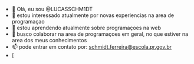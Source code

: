 - 👋 Olá, eu sou @LUCASSCHM1DT
- 👀 estou interessado atualmente por novas experiencias na area de programaçao 
- 🌱 estou aprendendo atualmente sobre programaçoes na web
- 💞️ busco colaborar na area de programaçoes em geral, no que estiver na area dos meus conhecimentos
- 📫 pode entrar em contato por: schmidt.ferreira@escola.pr.gov.br
- [

<!---
LUCASSCHM1DT/LUCASSCHM1DT is a ✨ special ✨ repository because its `README.md` (this file) appears on your GitHub profile.
You can click the Preview link to take a look at your changes.
--->
